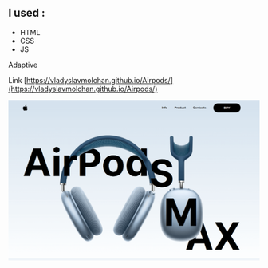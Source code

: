 ## I used :

- HTML
- CSS
- JS

Adaptive

Link  [https://vladyslavmolchan.github.io/Airpods/](https://vladyslavmolchan.github.io/Airpods/)


![Website](./images/md.png)